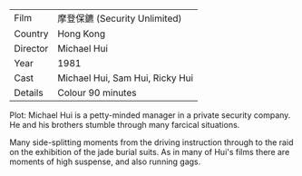 | | |
|-|-|
Film|&#25705;&#30331;&#20445;&#37987; (Security Unlimited)
Country|Hong Kong
Director|Michael Hui
Year|1981
Cast|Michael Hui, Sam Hui, Ricky Hui
Details|Colour 90 minutes

Plot: Michael Hui is a petty-minded manager in a
private security company.  He and his brothers
stumble through many farcical situations.

Many side-splitting moments from the driving
instruction through to the raid on the exhibition
of the jade burial suits.  As in many of Hui's films
there are moments of high suspense, and also running
gags.

